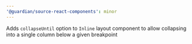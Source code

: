 ```yaml
---
'@guardian/source-react-components': minor
---
```


Adds `collapseUntil` option to `Inline` layout component to allow collapsing into a single column below a given breakpoint
